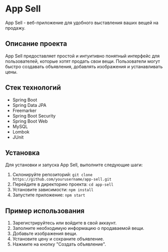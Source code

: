 # App Sell

App Sell - веб-приложение для удобного выставления ваших вещей на продажу.

## Описание проекта

App Sell предоставляет простой и интуитивно понятный интерфейс для пользователей, которые хотят продать свои вещи. 
Пользователи могут быстро создавать объявления, добавлять изображения и устанавливать цены.

## Стек технологий
- Spring Boot
- Spring Data JPA
- Freemarker
- Spring Boot Security
- Spring Boot Web
- MySQL 
- Lombok
- JUnit

## Установка
<!-- Доработать -->

Для установки и запуска App Sell, выполните следующие шаги:

1. Склонируйте репозиторий: `git clone https://github.com/yourusername/app-sell.git`
2. Перейдите в директорию проекта: `cd app-sell`
3. Установите зависимости: `npm install`
4. Запустите приложение: `npm start`

## Пример использования

1. Зарегистрируйтесь или войдите в свой аккаунт.
2. Заполните необходимую информацию о продаваемой вещи.
3. Добавьте изображения вещи.
4. Установите цену и сохраните объявление.
5. Нажмите на кнопку "Создать объявление".
